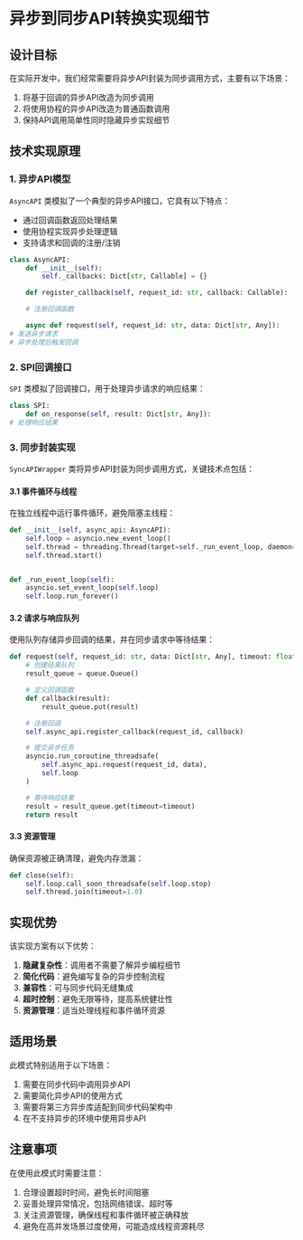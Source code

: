 # 异步到同步API转换实现细节

## 设计目标

在实际开发中，我们经常需要将异步API封装为同步调用方式，主要有以下场景：

1. 将基于回调的异步API改造为同步调用
2. 将使用协程的异步API改造为普通函数调用
3. 保持API调用简单性同时隐藏异步实现细节

## 技术实现原理

### 1. 异步API模型

`AsyncAPI` 类模拟了一个典型的异步API接口，它具有以下特点：

- 通过回调函数返回处理结果
- 使用协程实现异步处理逻辑
- 支持请求和回调的注册/注销

```python
class AsyncAPI:
    def __init__(self):
        self._callbacks: Dict[str, Callable] = {}

    def register_callback(self, request_id: str, callback: Callable):

    # 注册回调函数

    async def request(self, request_id: str, data: Dict[str, Any]):
# 发送异步请求
# 异步处理后触发回调
```

### 2. SPI回调接口

`SPI` 类模拟了回调接口，用于处理异步请求的响应结果：

```python
class SPI:
    def on_response(self, result: Dict[str, Any]):
# 处理响应结果
```

### 3. 同步封装实现

`SyncAPIWrapper` 类将异步API封装为同步调用方式，关键技术点包括：

#### 3.1 事件循环与线程

在独立线程中运行事件循环，避免阻塞主线程：

```python
def __init__(self, async_api: AsyncAPI):
    self.loop = asyncio.new_event_loop()
    self.thread = threading.Thread(target=self._run_event_loop, daemon=True)
    self.thread.start()


def _run_event_loop(self):
    asyncio.set_event_loop(self.loop)
    self.loop.run_forever()
```

#### 3.2 请求与响应队列

使用队列存储异步回调的结果，并在同步请求中等待结果：

```python
def request(self, request_id: str, data: Dict[str, Any], timeout: float = 5.0):
    # 创建结果队列
    result_queue = queue.Queue()

    # 定义回调函数
    def callback(result):
        result_queue.put(result)

    # 注册回调
    self.async_api.register_callback(request_id, callback)

    # 提交异步任务
    asyncio.run_coroutine_threadsafe(
        self.async_api.request(request_id, data),
        self.loop
    )

    # 等待响应结果
    result = result_queue.get(timeout=timeout)
    return result
```

#### 3.3 资源管理

确保资源被正确清理，避免内存泄漏：

```python
def close(self):
    self.loop.call_soon_threadsafe(self.loop.stop)
    self.thread.join(timeout=1.0)
```

## 实现优势

该实现方案有以下优势：

1. **隐藏复杂性**：调用者不需要了解异步编程细节
2. **简化代码**：避免编写复杂的异步控制流程
3. **兼容性**：可与同步代码无缝集成
4. **超时控制**：避免无限等待，提高系统健壮性
5. **资源管理**：适当处理线程和事件循环资源

## 适用场景

此模式特别适用于以下场景：

1. 需要在同步代码中调用异步API
2. 需要简化异步API的使用方式
3. 需要将第三方异步库适配到同步代码架构中
4. 在不支持异步的环境中使用异步API

## 注意事项

在使用此模式时需要注意：

1. 合理设置超时时间，避免长时间阻塞
2. 妥善处理异常情况，包括网络错误、超时等
3. 关注资源管理，确保线程和事件循环被正确释放
4. 避免在高并发场景过度使用，可能造成线程资源耗尽 